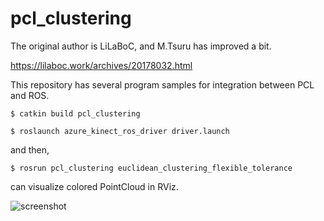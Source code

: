 # pcl_clustering

The original author is LiLaBoC, and M.Tsuru has improved a bit.

https://lilaboc.work/archives/20178032.html



This repository has several program samples for integration between PCL and ROS.


``` $ catkin build pcl_clustering ```

```$ roslaunch azure_kinect_ros_driver driver.launch```

and then, 

```$ rosrun pcl_clustering euclidean_clustering_flexible_tolerance ```

can visualize colored PointCloud in RViz.


![screenshot](https://github.com/TsuruMasato/pcl_clustering/blob/master/picture/Screenshot%20from%202022-04-19%2018-08-08.png)
